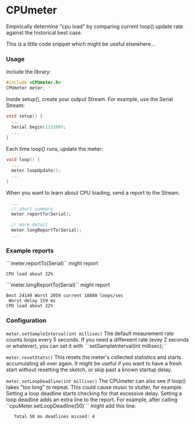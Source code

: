 # CPUmeter
Empirically determine "cpu load" by comparing current loop() update rate against the historical best case.

This is a little code snippet which might be useful elsewhere...

### Usage
Include the library:
```cpp
#include <CPUmeter.h>
CPUmeter meter;
```

Inside setup(), create your output Stream.  For example, use the Serial Stream:
```cpp
void setup() {
  ...
  Serial.begin(115200);
  ...
}
```

Each time loop() runs, update the meter:
```cpp
void loop() {
  ...
  meter.loopUpdate();
  ...
}
```

When you want to learn about CPU loading, send a report to the Stream.
```cpp
  ...
  // short summary
  meter.reportTo(Serial);

  // more detail
  meter.longReportTo(Serial);
  ...
```

### Example reports

```meter.reportTo(Serial)`` might report

```
CPU load about 22%
```

```meter.longReportTo(Serial)`` might report

```
Best 24149 Worst 2059 current 18808 loops/sec
 Worst delay 159 ms
CPU load about 22%
```

### Configuration
```meter.setSampleInterval(int millisec)```
The default meaurement rate counts loops every 5 seconds.  If you need a differeent rate (evey 2 seconds or whatever), you can set it with ```setSampleInterval(int millisec);``

```meter.resetStats()```
This resets the meter's collected statistics and starts accumulating all over again.  It might be useful if you want to have a fresh start without resetting the sketch, or skip past a known startup delay.

```meter.setLoopDeadline(int millisec)```
The CPUmeter can also see if loop() takes "too long" to repeat.  This could cause music to stutter, for example.  Setting a loop deadline starts checking for that excessive delay.
Setting a loop deadline adds an extra line to the report.  For example, after calling ``cpuMeter.setLoopDeadline(50)``` might add this line:
```
   Total 50 ms deadlines missed: 4
```
